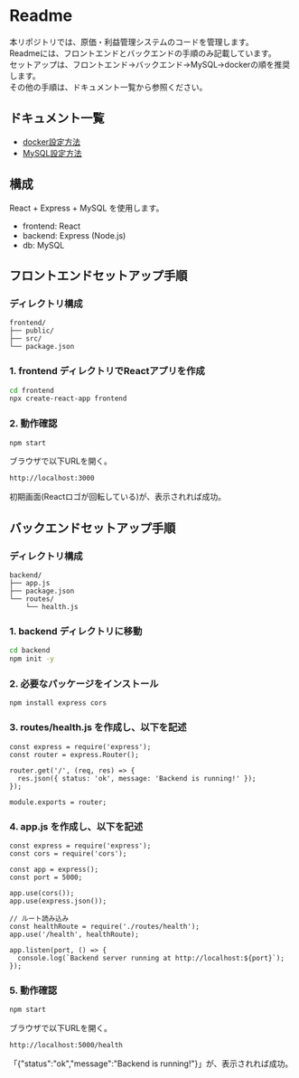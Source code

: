 # Readme
本リポジトリでは、原価・利益管理システムのコードを管理します。  
Readmeには、フロントエンドとバックエンドの手順のみ記載しています。  
セットアップは、フロントエンド→バックエンド→MySQL→dockerの順を推奨します。  
その他の手順は、ドキュメント一覧から参照ください。

## ドキュメント一覧
- [docker設定方法](docs/docker設定方法.md)
- [MySQL設定方法](docs/MySQL設定方法.md)

## 構成
React + Express + MySQL を使用します。
- frontend: React  
- backend: Express (Node.js)  
- db: MySQL  

## フロントエンドセットアップ手順
### ディレクトリ構成
```
frontend/
├── public/
├── src/
└── package.json
```
### 1. frontend ディレクトリでReactアプリを作成
```bash
cd frontend
npx create-react-app frontend
```
### 2. 動作確認
```bash
npm start
```
ブラウザで以下URLを開く。
```bash
http://localhost:3000
```
初期画面(Reactロゴが回転している)が、表示されれば成功。
## バックエンドセットアップ手順
### ディレクトリ構成
```
backend/
├── app.js
├── package.json
└── routes/
    └── health.js
```
### 1. backend ディレクトリに移動
```bash
cd backend
npm init -y
```
### 2. 必要なパッケージをインストール
```
npm install express cors
```
### 3. routes/health.js を作成し、以下を記述
```
const express = require('express');
const router = express.Router();

router.get('/', (req, res) => {
  res.json({ status: 'ok', message: 'Backend is running!' });
});

module.exports = router;
```
### 4. app.js を作成し、以下を記述
```
const express = require('express');
const cors = require('cors');

const app = express();
const port = 5000;

app.use(cors());
app.use(express.json());

// ルート読み込み
const healthRoute = require('./routes/health');
app.use('/health', healthRoute);

app.listen(port, () => {
  console.log(`Backend server running at http://localhost:${port}`);
});
```
### 5. 動作確認
```bash
npm start
```
ブラウザで以下URLを開く。
```bash
http://localhost:5000/health
```
「{"status":"ok","message":"Backend is running!"}」が、表示されれば成功。
